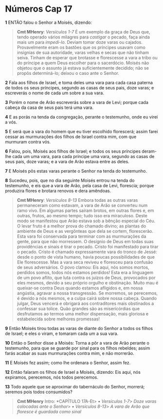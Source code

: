 # Números Cap 17

**1** 	ENTÃO falou o Senhor a Moisés, dizendo:

> **Cmt MHenry**: *Versículos 1-7* É um exemplo da graça de Deus que, tendo operado vários milagres para *castigar* o pecado, faça ainda mais um para *impedi-lo*. Deviam tomar doze varas ou cajados. Provavelmente eram os bastões que os príncipes usavam como insígnias de sua autoridade, varas velhas e secas que não tinham seiva. Tinham de esperar que brotasse e florescesse a vara a tribo ou do príncipe a quem Deus escolher para o sacerdócio. Moisés não objetou que o assunto já estava suficientemente decidido; não se propôs determiná-lo; deixou o caso ante o Senhor.

**2** 	Fala aos filhos de Israel, e toma deles uma vara para cada casa paterna de todos os seus príncipes, segundo as casas de seus pais, doze varas; e escreverás o nome de cada um sobre a sua vara.

**3** 	Porém o nome de Arão escreverás sobre a vara de Levi; porque cada cabeça da casa de seus pais terá uma vara.

**4** 	E as porás na tenda da congregação, perante o testemunho, onde eu virei a vós.

**5** 	E será que a vara do homem que eu tiver escolhido florescerá; assim farei cessar as murmurações dos filhos de Israel contra mim, com que murmuram contra vós.

**6** 	Falou, pois, Moisés aos filhos de Israel; e todos os seus príncipes deram-lhe cada um uma vara, para cada príncipe uma vara, segundo as casas de seus pais, doze varas; e a vara de Arão estava entre as deles.

**7** 	E Moisés pôs estas varas perante o Senhor na tenda do testemunho.

**8** 	Sucedeu, pois, que no dia seguinte Moisés entrou na tenda do testemunho, e eis que a vara de Arão, pela casa de Levi, florescia; porque produzira flores e brotara renovos e dera amêndoas.

> **Cmt MHenry**: *Versículos 8-13* Embora todas as outras varas permaneceram como estavam, a vara de Arão se converteu num ramo vivo. Em algumas partes saíram brotos, em outras flores e, em outras, frutos, ao mesmo tempo; tudo isso era miraculoso. Deste modo se manifestou que Arão estava sob a bênção especial do Céu. O levar fruto é a melhor prova do chamado divino; as plantas do ambiente de Deus e as vergônteas que dela se cortem, florescerão. Esta vara foi conservada para terminar com as murmurações da gente, para que não morressem. O desígnio de Deus em todas suas providências e sinais é tirar o pecado. Cristo foi manifestado para tirar o pecado. Cristo é chamado expressamente vara do tronco de Jessé: desde o ponto de vista humano, havia poucas possibilidades de que Ele florescesse. Mas a vara seca reviveu e floresceu para confusão de seus adversários. O povo clamou: Eis aqui, nós somos mortos, perdidos somos, todos nós estamos perdidos! Esta era a linguagem de um povo aflito, que luta contra os juízos de Deus, provocados por eles mesmos, devido a seu próprio orgulho e obstinação. Muito mau é queixar-se contra Deus quando estamos afligidos e, em nossa angústia, agravar a nossa transgressão. Se morremos, se perecemos, é devido a nós mesmos, e a culpa cairá sobre nossa cabeça. Quando julgar, Deus vencerá e obrigará aos contraditores mais obstinados a confessar sua tolice. Quão grandes são as misericórdias que desfrutamos ao termos uma melhor dispensação, mais gloriosa e estabelecida sobre melhores promessas!

**9** 	Então Moisés tirou todas as varas de diante do Senhor a todos os filhos de Israel; e eles o viram, e tomaram cada um a sua vara.

**10** 	Então o Senhor disse a Moisés: Torna a pôr a vara de Arão perante o testemunho, para que se guarde por sinal para os filhos rebeldes; assim farás acabar as suas murmurações contra mim, e não morrerão.

**11** 	E Moisés fez assim; como lhe ordenara o Senhor, assim fez.

**12** 	Então falaram os filhos de Israel a Moisés, dizendo: Eis aqui, nós expiramos, perecemos, nós todos perecemos.

**13** 	Todo aquele que se aproximar do tabernáculo do Senhor, morrerá; seremos pois todos consumidos?


> **Cmt MHenry** Intro: *CAPÍTULO 17A-Et> *• Versículos 1-7*> *Doze varas colocadas ante o Senhor*> *• Versículos 8-13*> *A vara de Arão que floresce é guardada como sinal*